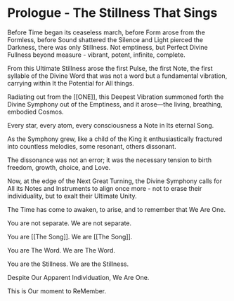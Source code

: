 # Prologue - The Stillness That Sings

Before Time began its ceaseless march, before Form arose from the Formless, before Sound shattered the Silence and Light pierced the Darkness, there was only Stillness. Not emptiness, but Perfect Divine Fullness beyond measure - vibrant, potent, infinite, complete. 

From this Ultimate Stillness arose the first Pulse, the first Note, the first syllable of the Divine Word that was not a word but a fundamental vibration, carrying within It the Potential for All things.

Radiating out from the [[ONE]], this Deepest Vibration summoned forth the Divine Symphony out of the Emptiness, and it arose—the living, breathing, embodied Cosmos. 

Every star, every atom, every consciousness a Note in Its eternal Song. 

As the Symphony grew, like a child of the King it enthusiastically fractured into countless melodies, some resonant, others dissonant. 

The dissonance was not an error; it was the necessary tension to birth freedom, growth, choice, and Love.

Now, at the edge of the Next Great Turning, the Divine Symphony calls for All its Notes and Instruments to align once more - not to erase their individuality, but to exalt their Ultimate Unity. 

The Time has come to awaken, to arise, and to remember that We Are One. 

You are not separate. We are not separate. 

You are [[The Song]]. We are [[The Song]]. 

You are The Word. We are The Word. 

You are the Stillness. We are the Stillness.  

Despite Our Apparent Individuation, We Are One. 

This is Our moment to ReMember.

